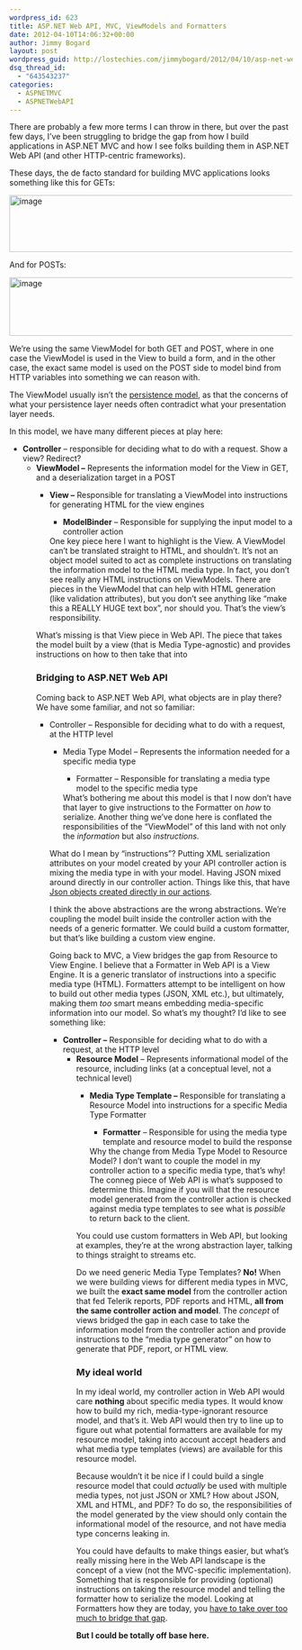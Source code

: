 ```yaml
---
wordpress_id: 623
title: ASP.NET Web API, MVC, ViewModels and Formatters
date: 2012-04-10T14:06:32+00:00
author: Jimmy Bogard
layout: post
wordpress_guid: http://lostechies.com/jimmybogard/2012/04/10/asp-net-web-api-mvc-viewmodels-and-formatters/
dsq_thread_id:
  - "643543237"
categories:
  - ASPNETMVC
  - ASPNETWebAPI
---
```

There are probably a few more terms I can throw in there, but over the past few days, I’ve been struggling to bridge the gap from how I build applications in ASP.NET MVC and how I see folks building them in ASP.NET Web API (and other HTTP-centric frameworks).

These days, the de facto standard for building MVC applications looks something like this for GETs:

[<img style="background-image: none; border-right-width: 0px; padding-left: 0px; padding-right: 0px; display: inline; border-top-width: 0px; border-bottom-width: 0px; border-left-width: 0px; padding-top: 0px" title="image" border="0" alt="image" src="http://lostechies.com/jimmybogard/files/2012/04/image_thumb4.png" width="644" height="101" />](http://lostechies.com/jimmybogard/files/2012/04/image4.png)

And for POSTs:

[<img style="background-image: none; border-right-width: 0px; padding-left: 0px; padding-right: 0px; display: inline; border-top-width: 0px; border-bottom-width: 0px; border-left-width: 0px; padding-top: 0px" title="image" border="0" alt="image" src="http://lostechies.com/jimmybogard/files/2012/04/image_thumb5.png" width="644" height="104" />](http://lostechies.com/jimmybogard/files/2012/04/image5.png)

We’re using the same ViewModel for both GET and POST, where in one case the ViewModel is used in the View to build a form, and in the other case, the exact same model is used on the POST side to model bind from HTTP variables into something we can reason with.

The ViewModel usually isn’t the [persistence model](http://lostechies.com/jimmybogard/2009/12/03/persistence-model-and-domain-anemia/), as that the concerns of what your persistence layer needs often contradict what your presentation layer needs.

In this model, we have many different pieces at play here:

  * **Controller** – responsible for deciding what to do with a request. Show a view? Redirect? 
      * **ViewModel –** Represents the information model for the View in GET, and a deserialization target in a POST 
          * **View –** Responsible for translating a ViewModel into instructions for generating HTML for the view engines 
              * **ModelBinder** – Responsible for supplying the input model to a controller action</ul> 
            One key piece here I want to highlight is the View. A ViewModel can’t be translated straight to HTML, and shouldn’t. It’s not an object model suited to act as complete instructions on translating the information model to the HTML media type. In fact, you don’t see really any HTML instructions on ViewModels. There are pieces in the ViewModel that can help with HTML generation (like validation attributes), but you don’t see anything like “make this a REALLY HUGE text box”, nor should you. That’s the view’s responsibility.
            
            What’s missing is that View piece in Web API. The piece that takes the model built by a view (that is Media Type-agnostic) and provides instructions on how to then take that into
            
            ### Bridging to ASP.NET Web API
            
            Coming back to ASP.NET Web API, what objects are in play there? We have some familiar, and not so familiar:
            
              * Controller – Responsible for deciding what to do with a request, at the HTTP level 
                  * Media Type Model – Represents the information needed for a specific media type 
                      * Formatter – Responsible for translating a media type model to the specific media type</ul> 
                    What’s bothering me about this model is that I now don’t have that layer to give instructions to the Formatter on _how_ to serialize. Another thing we’ve done here is conflated the responsibilities of the “ViewModel” of this land with not only the _information_ but also _instructions._
                    
                    What do I mean by “instructions”? Putting XML serialization attributes on your model created by your API controller action is mixing the media type in with your model. Having JSON mixed around directly in our controller action. Things like this, that have [Json objects created directly in our actions](http://stephenwalther.com/blog/archive/2012/03/05/introduction-to-the-asp-net-web-api.aspx).
                    
                    I think the above abstractions are the wrong abstractions. We’re coupling the model built inside the controller action with the needs of a generic formatter. We could build a custom formatter, but that’s like building a custom view engine.
                    
                    Going back to MVC, a View bridges the gap from Resource to View Engine. I believe that a Formatter in Web API is a View Engine. It is a generic translator of instructions into a specific media type (HTML). Formatters attempt to be intelligent on how to build out other media types (JSON, XML etc.), but ultimately, making them _too_ smart means embedding media-specific information into our model. So what’s my thought? I’d like to see something like:
                    
                      * **Controller –** Responsible for deciding what to do with a request, at the HTTP level 
                          * **Resource Model** – Represents informational model of the resource, including links (at a conceptual level, not a technical level) 
                              * **Media Type Template –** Responsible for translating a Resource Model into instructions for a specific Media Type Formatter 
                                  * **Formatter** – Responsible for using the media type template and resource model to build the response</ul> 
                                Why the change from Media Type Model to Resource Model? I don’t want to couple the model in my controller action to a specific media type, that’s why! The conneg piece of Web API is what’s supposed to determine this. Imagine if you will that the resource model generated from the controller action is checked against media type templates to see what is _possible_ to return back to the client.
                                
                                You could use custom formatters in Web API, but looking at examples, they’re at the wrong abstraction layer, talking to things straight to streams etc.
                                
                                Do we need generic Media Type Templates? **No!** When we were building views for different media types in MVC, we built the **exact same model** from the controller action that fed Telerik reports, PDF reports and HTML, **all from the same controller action and model**. The _concept_ of views bridged the gap in each case to take the information model from the controller action and provide instructions to the “media type generator” on how to generate that PDF, report, or HTML view.
                                
                                ### My ideal world
                                
                                In my ideal world, my controller action in Web API would care **nothing** about specific media types. It would know how to build my rich, media-type-ignorant resource model, and that’s it. Web API would then try to line up to figure out what potential formatters are available for my resource model, taking into account accept headers and what media type templates (views) are available for this resource model.
                                
                                Because wouldn’t it be nice if I could build a single resource model that could _actually_ be used with multiple media types, not just JSON or XML? How about JSON, XML and HTML, and PDF? To do so, the responsibilities of the model generated by the view should only contain the informational model of the resource, and not have media type concerns leaking in.
                                
                                You could have defaults to make things easier, but what’s really missing here in the Web API landscape is the concept of a view (not the MVC-specific implementation). Something that is responsible for providing (optional) instructions on taking the resource model and telling the formatter how to serialize the model. Looking at Formatters how they are today, you [have to take over too much to bridge that gap](https://github.com/mamund/HypermediaContacts/blob/master/ContactsMediaTypeFormatterXml.cs).
                                
                                **But I could be totally off base here.**